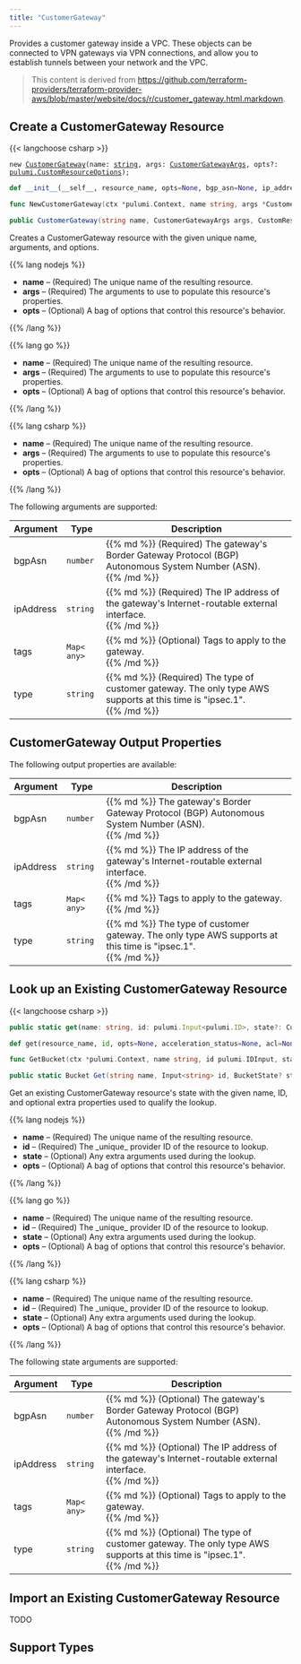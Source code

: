 ```yaml
---
title: "CustomerGateway"
---
```


<!-- WARNING: this file was generated by the Pulumi Terraform Bridge (tfgen) Tool. -->
<!-- Do not edit by hand unless you're certain you know what you are doing! -->

<style>
  table td p { margin-top: 0; margin-bottom: 0; }
</style>

Provides a customer gateway inside a VPC. These objects can be connected to VPN gateways via VPN connections, and allow you to establish tunnels between your network and the VPC.

> This content is derived from https://github.com/terraform-providers/terraform-provider-aws/blob/master/website/docs/r/customer_gateway.html.markdown.


## Create a CustomerGateway Resource

{{< langchoose csharp >}}

<div class="highlight"><pre class="chroma"><code class="language-typescript" data-lang="typescript"><span class="k">new</span> <span class="nx"><a href=/docs/reference/pkg/nodejs/pulumi/aws/s3/#CustomerGateway>CustomerGateway</a></span><span class="p">(</span><span class="nx">name</span>: <span class="kt"><a href=https://developer.mozilla.org/en-US/docs/Web/JavaScript/Reference/Global_Objects/String>string</a></span><span class="p">,</span> <span class="nx">args</span>: <span class="kt"><a href=/docs/reference/pkg/nodejs/pulumi/aws/s3/#CustomerGatewayArgs>CustomerGatewayArgs</a></span><span class="p">,</span> <span class="nx">opts?</span>: <span class="kt"><a href=/docs/reference/pkg/nodejs/pulumi/pulumi/#CustomResourceOptions>pulumi.CustomResourceOptions</a></span><span class="p">);</span></code></pre></div>

```python
def __init__(__self__, resource_name, opts=None, bgp_asn=None, ip_address=None, tags=None, type=None, __props__=None)
```

```go
func NewCustomerGateway(ctx *pulumi.Context, name string, args *CustomerGatewayArgs, opts ...pulumi.ResourceOption) (*CustomerGateway, error)

```

```csharp
public CustomerGateway(string name, CustomerGatewayArgs args, CustomResourceOptions? options = null)

```

Creates a CustomerGateway resource with the given unique name, arguments, and options.

{{% lang nodejs %}}
<ul class="pl-10">
    <li><strong>name</strong> &ndash; (Required) The unique name of the resulting resource.</li>
    <li><strong>args</strong> &ndash; (Required) The arguments to use to populate this resource's properties.</li>
    <li><strong>opts</strong> &ndash; (Optional) A bag of options that control this resource's behavior.</li>
</ul>
{{% /lang %}}

{{% lang go %}}
<ul class="pl-10">
    <li><strong>name</strong> &ndash; (Required) The unique name of the resulting resource.</li>
    <li><strong>args</strong> &ndash; (Required) The arguments to use to populate this resource's properties.</li>
    <li><strong>opts</strong> &ndash; (Optional) A bag of options that control this resource's behavior.</li>
</ul>
{{% /lang %}}

{{% lang csharp %}}
<ul class="pl-10">
    <li><strong>name</strong> &ndash; (Required) The unique name of the resulting resource.</li>
    <li><strong>args</strong> &ndash; (Required) The arguments to use to populate this resource's properties.</li>
    <li><strong>opts</strong> &ndash; (Optional) A bag of options that control this resource's behavior.</li>
</ul>
{{% /lang %}}

The following arguments are supported:

<table class="ml-6">
    <thead>
        <tr>
            <th>Argument</th>
            <th>Type</th>
            <th>Description</th>
        </tr>
    </thead>
    <tbody>
        <tr>
            <td class="align-top">bgp<wbr>Asn</td>
            <td class="align-top"><code>number</code></td>
            <td class="align-top">{{% md %}}
(Required) The gateway's Border Gateway Protocol (BGP) Autonomous System Number (ASN).

{{% /md %}}</td>
        </tr>
        <tr>
            <td class="align-top">ip<wbr>Address</td>
            <td class="align-top"><code>string</code></td>
            <td class="align-top">{{% md %}}
(Required) The IP address of the gateway's Internet-routable external interface.

{{% /md %}}</td>
        </tr>
        <tr>
            <td class="align-top">tags</td>
            <td class="align-top"><code>Map&lt;<wbr>any<wbr>&gt;</code></td>
            <td class="align-top">{{% md %}}
(Optional) Tags to apply to the gateway.

{{% /md %}}</td>
        </tr>
        <tr>
            <td class="align-top">type</td>
            <td class="align-top"><code>string</code></td>
            <td class="align-top">{{% md %}}
(Required) The type of customer gateway. The only type AWS
supports at this time is "ipsec.1".

{{% /md %}}</td>
        </tr>
    </tbody>
</table>

## CustomerGateway Output Properties

The following output properties are available:

<table class="ml-6">
    <thead>
        <tr>
            <th>Argument</th>
            <th>Type</th>
            <th>Description</th>
        </tr>
    </thead>
    <tbody>
        <tr>
            <td class="align-top">bgp<wbr>Asn</td>
            <td class="align-top"><code>number</code></td>
            <td class="align-top">{{% md %}}
The gateway's Border Gateway Protocol (BGP) Autonomous System Number (ASN).

{{% /md %}}</td>
        </tr>
        <tr>
            <td class="align-top">ip<wbr>Address</td>
            <td class="align-top"><code>string</code></td>
            <td class="align-top">{{% md %}}
The IP address of the gateway's Internet-routable external interface.

{{% /md %}}</td>
        </tr>
        <tr>
            <td class="align-top">tags</td>
            <td class="align-top"><code>Map&lt;<wbr>any<wbr>&gt;</code></td>
            <td class="align-top">{{% md %}}
Tags to apply to the gateway.

{{% /md %}}</td>
        </tr>
        <tr>
            <td class="align-top">type</td>
            <td class="align-top"><code>string</code></td>
            <td class="align-top">{{% md %}}
The type of customer gateway. The only type AWS
supports at this time is "ipsec.1".

{{% /md %}}</td>
        </tr>
    </tbody>
</table>

## Look up an Existing CustomerGateway Resource

{{< langchoose csharp >}}

```typescript
public static get(name: string, id: pulumi.Input<pulumi.ID>, state?: CustomerGatewayState, opts?: pulumi.CustomResourceOptions): CustomerGateway;
```

```python
def get(resource_name, id, opts=None, acceleration_status=None, acl=None, arn=None, bucket=None, bucket_domain_name=None, bucket_prefix=None, bucket_regional_domain_name=None, cors_rules=None, force_destroy=None, hosted_zone_id=None, lifecycle_rules=None, loggings=None, object_lock_configuration=None, policy=None, region=None, replication_configuration=None, request_payer=None, server_side_encryption_configuration=None, tags=None, versioning=None, website=None, website_domain=None, website_endpoint=None)
```

```go
func GetBucket(ctx *pulumi.Context, name string, id pulumi.IDInput, state *BucketState, opts ...pulumi.ResourceOption) (*Bucket, error)
```

```csharp
public static Bucket Get(string name, Input<string> id, BucketState? state = null, CustomResourceOptions? options = null);
```

Get an existing CustomerGateway resource's state with the given name, ID, and optional extra
properties used to qualify the lookup.

{{% lang nodejs %}}
<ul class="pl-10">
    <li><strong>name</strong> &ndash; (Required) The unique name of the resulting resource.</li>
    <li><strong>id</strong> &ndash; (Required) The _unique_ provider ID of the resource to lookup.</li>
    <li><strong>state</strong> &ndash; (Optional) Any extra arguments used during the lookup.</li>
    <li><strong>opts</strong> &ndash; (Optional) A bag of options that control this resource's behavior.</li>
</ul>
{{% /lang %}}

{{% lang go %}}
<ul class="pl-10">
    <li><strong>name</strong> &ndash; (Required) The unique name of the resulting resource.</li>
    <li><strong>id</strong> &ndash; (Required) The _unique_ provider ID of the resource to lookup.</li>
    <li><strong>state</strong> &ndash; (Optional) Any extra arguments used during the lookup.</li>
    <li><strong>opts</strong> &ndash; (Optional) A bag of options that control this resource's behavior.</li>
</ul>
{{% /lang %}}

{{% lang csharp %}}
<ul class="pl-10">
    <li><strong>name</strong> &ndash; (Required) The unique name of the resulting resource.</li>
    <li><strong>id</strong> &ndash; (Required) The _unique_ provider ID of the resource to lookup.</li>
    <li><strong>state</strong> &ndash; (Optional) Any extra arguments used during the lookup.</li>
    <li><strong>opts</strong> &ndash; (Optional) A bag of options that control this resource's behavior.</li>
</ul>
{{% /lang %}}

The following state arguments are supported:

<table class="ml-6">
    <thead>
        <tr>
            <th>Argument</th>
            <th>Type</th>
            <th>Description</th>
        </tr>
    </thead>
    <tbody>
        <tr>
            <td class="align-top">bgp<wbr>Asn</td>
            <td class="align-top"><code>number</code></td>
            <td class="align-top">{{% md %}}
(Optional) The gateway's Border Gateway Protocol (BGP) Autonomous System Number (ASN).

{{% /md %}}</td>
        </tr>
        <tr>
            <td class="align-top">ip<wbr>Address</td>
            <td class="align-top"><code>string</code></td>
            <td class="align-top">{{% md %}}
(Optional) The IP address of the gateway's Internet-routable external interface.

{{% /md %}}</td>
        </tr>
        <tr>
            <td class="align-top">tags</td>
            <td class="align-top"><code>Map&lt;<wbr>any<wbr>&gt;</code></td>
            <td class="align-top">{{% md %}}
(Optional) Tags to apply to the gateway.

{{% /md %}}</td>
        </tr>
        <tr>
            <td class="align-top">type</td>
            <td class="align-top"><code>string</code></td>
            <td class="align-top">{{% md %}}
(Optional) The type of customer gateway. The only type AWS
supports at this time is "ipsec.1".

{{% /md %}}</td>
        </tr>
    </tbody>
</table>

## Import an Existing CustomerGateway Resource

TODO

## Support Types

